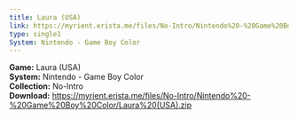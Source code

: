 ```yaml
---
title: Laura (USA)
link: https://myrient.erista.me/files/No-Intro/Nintendo%20-%20Game%20Boy%20Color/Laura%20(USA).zip
type: single1
System: Nintendo - Game Boy Color
---
```

<b>Game:</b> Laura (USA)<br>
<b>System:</b> Nintendo - Game Boy Color<br>
<b>Collection:</b> No-Intro<br>
<b>Download:</b> https://myrient.erista.me/files/No-Intro/Nintendo%20-%20Game%20Boy%20Color/Laura%20(USA).zip